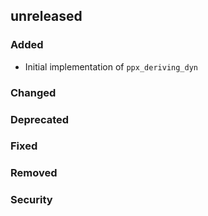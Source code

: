 ## unreleased

### Added

- Initial implementation of `ppx_deriving_dyn`

### Changed

### Deprecated

### Fixed

### Removed

### Security
